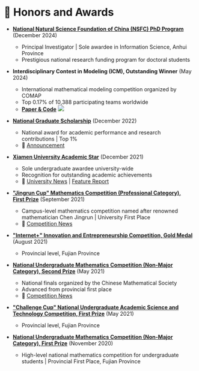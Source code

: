 # 🥇 Honors and Awards

- **[National Natural Science Foundation of China (NSFC) PhD Program](/docs/国自然.png)** (December 2024)
  - Principal Investigator | Sole awardee in Information Science, Anhui Province
  - Prestigious national research funding program for doctoral students

- **Interdisciplinary Contest in Modeling (ICM), Outstanding Winner** (May 2024)
  - International mathematical modeling competition organized by COMAP
  - Top 0.17% of 10,388 participating teams worldwide
  - [**Paper & Code**](https://github.com/ydchen0806/24ICM_E_O_Award_Paper_code) [![](https://img.shields.io/github/stars/ydchen0806/24ICM_E_O_Award_Paper_code?style=social&label=Code+Stars)](https://github.com/ydchen0806/24ICM_E_O_Award_Paper_code)

- **[National Graduate Scholarship](/docs/国奖证书研究生.pdf)** (December 2022)
  - National award for academic performance and research contributions | Top 1%
  - 🔗 [Announcement](https://iat.ustc.edu.cn/iat/x198/20221017/5920.html)

- **[Xiamen University Academic Star](/docs/学术之星奖杯.jpg)** (December 2021)
  - Sole undergraduate awardee university-wide
  - Recognition for outstanding academic achievements
  - 🔗 [University News](https://xaxq.xmu.edu.cn/info/1032/10951.htm) | [Feature Report](https://cee.xmu.edu.cn/info/1045/7524.htm)

- **["Jingrun Cup" Mathematics Competition (Professional Category), First Prize](/docs/景润杯奖状.pdf)** (September 2021)
  - Campus-level mathematics competition named after renowned mathematician Chen Jingrun | University First Place
  - 🔗 [Competition News](https://math.xmu.edu.cn/info/1024/11221.htm)

- **["Internet+" Innovation and Entrepreneurship Competition, Gold Medal](/docs/互联网+.png)** (August 2021)
  - Provincial level, Fujian Province

- **[National Undergraduate Mathematics Competition (Non-Major Category), Second Prize](/docs/数竞决赛.png)** (May 2021)
  - National finals organized by the Chinese Mathematical Society
  - Advanced from provincial first place
  - 🔗 [Competition News](https://math.xmu.edu.cn/info/1017/10611.htm)

- **["Challenge Cup" National Undergraduate Academic Science and Technology Competition, First Prize](/docs/挑战杯.png)** (May 2021)
  - Provincial level, Fujian Province

- **[National Undergraduate Mathematics Competition (Non-Major Category), First Prize](/docs/数竞.png)** (November 2020)
  - High-level national mathematics competition for undergraduate students | Provincial First Place, Fujian Province